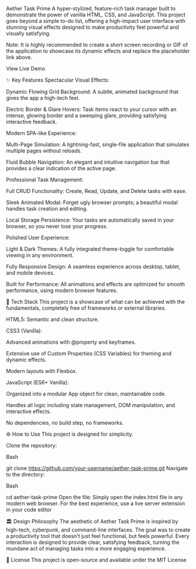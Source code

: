 Aether Task Prime
A hyper-stylized, feature-rich task manager built to demonstrate the power of vanilla HTML, CSS, and JavaScript. This project goes beyond a simple to-do list, offering a high-impact user interface with stunning visual effects designed to make productivity feel powerful and visually satisfying.

Note: It is highly recommended to create a short screen recording or GIF of the application to showcase its dynamic effects and replace the placeholder link above.

View Live Demo

✨ Key Features
Spectacular Visual Effects:

Dynamic Flowing Grid Background: A subtle, animated background that gives the app a high-tech feel.

Electric Border & Glare Hovers: Task items react to your cursor with an intense, glowing border and a sweeping glare, providing satisfying interactive feedback.

Modern SPA-like Experience:

Multi-Page Simulation: A lightning-fast, single-file application that simulates multiple pages without reloads.

Fluid Bubble Navigation: An elegant and intuitive navigation bar that provides a clear indication of the active page.

Professional Task Management:

Full CRUD Functionality: Create, Read, Update, and Delete tasks with ease.

Sleek Animated Modal: Forget ugly browser prompts; a beautiful modal handles task creation and editing.

Local Storage Persistence: Your tasks are automatically saved in your browser, so you never lose your progress.

Polished User Experience:

Light & Dark Themes: A fully integrated theme-toggle for comfortable viewing in any environment.

Fully Responsive Design: A seamless experience across desktop, tablet, and mobile devices.

Built for Performance: All animations and effects are optimized for smooth performance, using modern browser features.

🚀 Tech Stack
This project is a showcase of what can be achieved with the fundamentals, completely free of frameworks or external libraries.

HTML5: Semantic and clean structure.

CSS3 (Vanilla):

Advanced animations with @property and keyframes.

Extensive use of Custom Properties (CSS Variables) for theming and dynamic effects.

Modern layouts with Flexbox.

JavaScript (ES6+ Vanilla):

Organized into a modular App object for clean, maintainable code.

Handles all logic including state management, DOM manipulation, and interactive effects.

No dependencies, no build step, no frameworks.

⚙️ How to Use
This project is designed for simplicity.

Clone the repository:

Bash

git clone https://github.com/your-username/aether-task-prime.git
Navigate to the directory:

Bash

cd aether-task-prime
Open the file:
Simply open the index.html file in any modern web browser. For the best experience, use a live server extension in your code editor

🏛️ Design Philosophy
The aesthetic of Aether Task Prime is inspired by high-tech, cyberpunk, and command-line interfaces. The goal was to create a productivity tool that doesn't just feel functional, but feels powerful. Every interaction is designed to provide clear, satisfying feedback, turning the mundane act of managing tasks into a more engaging experience.

📄 License
This project is open-source and available under the MIT License
